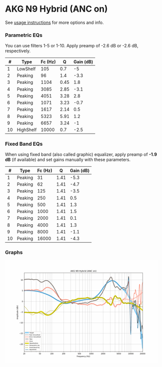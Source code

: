 # AKG N9 Hybrid (ANC on)
See [usage instructions](https://github.com/jaakkopasanen/AutoEq#usage) for more options and info.

### Parametric EQs
You can use filters 1-5 or 1-10. Apply preamp of -2.6 dB or -2.6 dB, respectively.

|   # | Type      |   Fc (Hz) |    Q |   Gain (dB) |
|-----|-----------|-----------|------|-------------|
|   1 | LowShelf  |       105 | 0.7  |        -5   |
|   2 | Peaking   |        96 | 1.4  |        -3.3 |
|   3 | Peaking   |      1104 | 0.45 |         1.8 |
|   4 | Peaking   |      3085 | 2.85 |        -3.1 |
|   5 | Peaking   |      4051 | 3.28 |         2.8 |
|   6 | Peaking   |      1071 | 3.23 |        -0.7 |
|   7 | Peaking   |      1617 | 2.14 |         0.5 |
|   8 | Peaking   |      5323 | 5.91 |         1.2 |
|   9 | Peaking   |      6657 | 3.24 |        -1   |
|  10 | HighShelf |     10000 | 0.7  |        -2.5 |

### Fixed Band EQs
When using fixed band (also called graphic) equalizer, apply preamp of **-1.9 dB** (if available) and set gains manually with these parameters.

|   # | Type    |   Fc (Hz) |    Q |   Gain (dB) |
|-----|---------|-----------|------|-------------|
|   1 | Peaking |        31 | 1.41 |        -5.3 |
|   2 | Peaking |        62 | 1.41 |        -4.7 |
|   3 | Peaking |       125 | 1.41 |        -3.5 |
|   4 | Peaking |       250 | 1.41 |         0.5 |
|   5 | Peaking |       500 | 1.41 |         1.3 |
|   6 | Peaking |      1000 | 1.41 |         1.5 |
|   7 | Peaking |      2000 | 1.41 |         0.1 |
|   8 | Peaking |      4000 | 1.41 |         1.3 |
|   9 | Peaking |      8000 | 1.41 |        -1.1 |
|  10 | Peaking |     16000 | 1.41 |        -4.3 |

### Graphs
![](./AKG%20N9%20Hybrid%20(ANC%20on).png)
